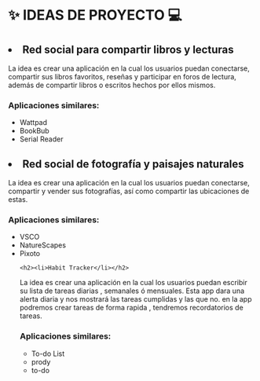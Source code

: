 <!DOCTYPE html>
<html>
<body>

<h1>✨ IDEAS DE PROYECTO 💻</h1>

<h2><li>Red social para compartir libros y lecturas</li></h2>
<p>La idea es crear una aplicación en la cual los usuarios puedan conectarse,
    compartir sus libros favoritos, reseñas y participar en foros de lectura,
    además de compartir libros o escritos hechos por ellos mismos.</p>
<h3>Aplicaciones similares:</h3>
<ul>
    <li>Wattpad</li>
    <li>BookBub</li>
    <li>Serial Reader</li>
</ul>

<h2><li>Red social de fotografía y paisajes naturales</li></h2>
<p>La idea es crear una aplicación en la cual los usuarios puedan conectarse,
    compartir y vender sus fotografías, así como compartir las ubicaciones de estas.</p>
<h3>Aplicaciones similares:</h3>
<ul>
    <li>VSCO</li>
    <li>NatureScapes</li>
    <li>Pixoto</li>

    <h2><li>Habit Tracker</li></h2>
<p>La idea es crear una aplicación en la cual los usuarios puedan escribir su lista de tareas diarias , semanales ó mensuales.
Esta app dara una alerta diaria y nos mostrará las tareas cumplidas y las que no.
en la app podremos crear tareas de forma rapida , tendremos recordatorios de tareas. </p>
<h3>Aplicaciones similares:</h3>
<ul>
    <li>To-do List</li>
    <li>prody</li>
    <li>to-do</li>
</ul>
</ul>

</body>
</html>
